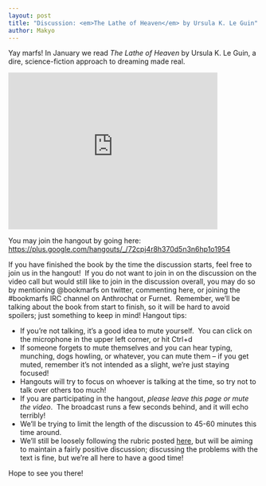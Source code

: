 ```yaml
---
layout: post
title: "Discussion: <em>The Lathe of Heaven</em> by Ursula K. Le Guin"
author: Makyo
---
```


Yay marfs! In January we read *The Lathe of Heaven* by Ursula K. Le Guin, a dire, science-fiction approach to dreaming made real.

<iframe width="420" height="315" src="http://www.youtube.com/embed/JHpN51q7uKQ" frameborder="0" allowfullscreen></iframe>

You may join the hangout by going here: https://plus.google.com/hangouts/_/72cpj4r8h370d5n3n6hp1o1954

If you have finished the book by the time the discussion starts, feel free to join us in the hangout!  If you do not want to join in on the discussion on the video call but would still like to join in the discussion overall, you may do so by mentioning @bookmarfs on twitter, commenting here, or joining the #bookmarfs IRC channel on Anthrochat or Furnet.  Remember, we’ll be talking about the book from start to finish, so it will be hard to avoid spoilers; just something to keep in mind! Hangout tips:

* If you’re not talking, it’s a good idea to mute yourself.  You can click on the microphone in the upper left corner, or hit Ctrl+d
* If someone forgets to mute themselves and you can hear typing, munching, dogs howling, or whatever, you can mute them – if you get muted, remember it’s not intended as a slight, we’re just staying focused!
* Hangouts will try to focus on whoever is talking at the time, so try not to talk over others too much!
* If you are participating in the hangout, *please leave this page or mute the video*.  The broadcast runs a few seconds behind, and it will echo terribly!
* We’ll be trying to limit the length of the discussion to 45-60 minutes this time around.
* We’ll still be loosely following the rubric posted [here](/discussion/announcement/2013/07/22/the-second-discussion), but will be aiming to maintain a fairly positive discussion; discussing the problems with the text is fine, but we’re all here to have a good time!

Hope to see you there!
